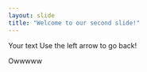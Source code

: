```yaml
---
layout: slide
title: "Welcome to our second slide!"
---
```

Your text
Use the left arrow to go back!

Owwwww

